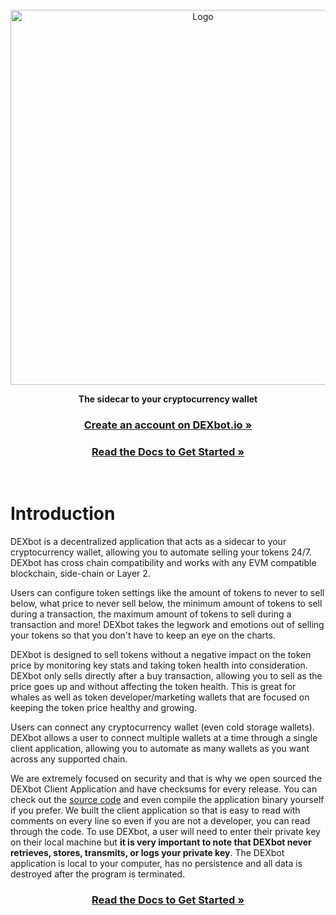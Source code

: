 <!-- PROJECT LOGO -->
<br />
<div align="center">
  <a href="#">
    <img src="https://github.com/DEXbotLLC/client/blob/main/assets/image.png" alt="Logo" width="600">
  </a>

  **<p align="center">The sidecar to your cryptocurrency wallet</p>**

  <h3 align="center">
    <a href="https://dexbot.io"><strong>Create an account on DEXbot.io »</strong></a>
  </h3>
  <h3 align="center">
    <a href="https://github.com/DEXbotLLC/DEXbot_Client/wiki"><strong>Read the Docs to Get Started »</strong></a>
  </h3>
</div>
<br>

# Introduction
DEXbot is a decentralized application that acts as a sidecar to your cryptocurrency wallet, allowing you to automate selling your tokens 24/7. DEXbot has cross chain compatibility and works with any EVM compatible blockchain, side-chain or Layer 2. 

Users can configure token settings like the amount of tokens to never to sell below, what price to never sell below, the minimum amount of tokens to sell during a transaction, the maximum amount of tokens to sell during a transaction and more! DEXbot takes the legwork and emotions out of selling your tokens so that you don't have to keep an eye on the charts.

DEXbot is designed to sell tokens without a negative impact on the token price by monitoring key stats and taking token health into consideration. DEXbot only sells directly after a buy transaction, allowing you to sell as the price goes up and without affecting the token health. This is great for whales as well as token developer/marketing wallets that are focused on keeping the token price healthy and growing.

Users can connect any cryptocurrency wallet (even cold storage wallets). DEXbot allows a user to connect multiple wallets at a time through a single client application, allowing you to automate as many wallets as you want across any supported chain. 

We are extremely focused on security and that is why we open sourced the DEXbot Client Application and have checksums for every release. You can check out the [source code](https://github.com/DEXbotLLC/DEXbot_Client/) and even compile the application binary yourself if you prefer. We built the client application so that is easy to read with comments on every line so even if you are not a developer, you can read through the code. To use DEXbot, a user will need to enter their private key on their local machine but **it is very important to note that DEXbot never retrieves, stores, transmits, or logs your private key**. The DEXbot application is local to your computer, has no persistence and all data is destroyed after the program is terminated.
<br>
  <h3 align="center">
    <a href="https://github.com/DEXbotLLC/DEXbot_Client/wiki"><strong>Read the Docs to Get Started »</strong></a>
  </h3>
